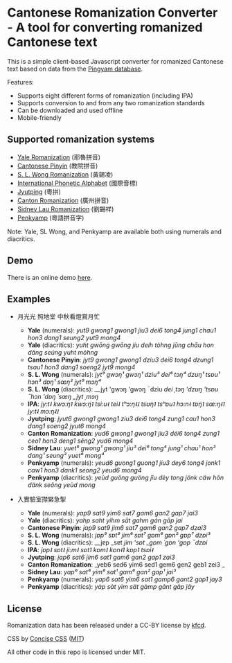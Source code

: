 # Cantonese Romanization Converter - A tool for converting romanized Cantonese text

This is a simple client-based Javascript converter for romanized Cantonese text based on data from the [Pingyam database](https://github.com/kfcd/pingyam).

Features:

* Supports eight different forms of romanization (including IPA)
* Supports conversion to and from any two romanization standards
* Can be downloaded and used offline
* Mobile-friendly

## Supported romanization systems

* [Yale Romanization](https://en.wikipedia.org/wiki/Yale_romanization_of_Cantonese) (耶魯拼音)
* [Cantonese Pinyin](https://en.wikipedia.org/wiki/Cantonese_Pinyin) (教院拼音)
* [S. L. Wong Romanization](https://en.wikipedia.org/wiki/S._L._Wong_(romanisation)) (黃錫凌)
* [International Phonetic Alphabet](https://en.wikipedia.org/wiki/International_Phonetic_Alphabet) (國際音標)
* [Jyutping](https://en.wikipedia.org/wiki/Jyutping) (粵拼)
* [Canton Romanization](https://en.wikipedia.org/wiki/Guangdong_Romanization#Cantonese) (廣州拼音)
* [Sidney Lau Romanization](https://en.wikipedia.org/wiki/Sidney_Lau_romanisation) (劉錫祥)
* [Penkyamp](http://cantonese.wikia.com/wiki/Penkyamp) (粵語拼音字)

Note: Yale, SL Wong, and Penkyamp are available both using numerals and diacritics.

## Demo

There is an online demo [here](https://dohliam.github.io/pingyam/).

## Examples

* 月光光 照地堂 中秋看燈賞月忙
  * **Yale** (numerals): _yut9 gwong1 gwong1 jiu3 dei6 tong4 jung1 chau1 hon3 dang1 seung2 yut9 mong4_
  * **Yale** (diacritics): _yuht gwōng gwōng jiu deih tòhng jūng chāu hon dāng seúng yuht mòhng_
  * **Cantonese Pinyin**: _jyt9 gwong1 gwong1 dziu3 dei6 tong4 dzung1 tsau1 hon3 dang1 soeng2 jyt9 mong4_
  * **S. L. Wong** (numerals): _jyt⁹ gwɔŋ¹ gwɔŋ¹ dziu³ dei⁶ tɔŋ⁴ dzʊŋ¹ tsɐu¹ hɔn³ dɐŋ¹ sœŋ² jyt⁹ mɔŋ⁴_
  * **S. L. Wong** (diacritics): _\_jyt 'gwɔŋ 'gwɔŋ ¯dziu _dei ˌtɔŋ 'dzʊŋ 'tsɐu ¯hɔn 'dɐŋ ´sœŋ \_jyt ˌmɔŋ_
  * **IPA**: _jy:t˨ kwɔ:ŋ˥ kwɔ:ŋ˥ tsi:u˧ tei˨ tʰɔ:ŋ˨˩ tsʊŋ˥ tsʰɐu˥ hɔ:n˧ tɐŋ˥ sœ:ŋ˧˥ jy:t˨ mɔ:ŋ˨˩_
  * **Jyutping**: _jyut6 gwong1 gwong1 ziu3 dei6 tong4 zung1 cau1 hon3 dang1 soeng2 jyut6 mong4_
  * **Canton Romanization**: _yud6 gwong1 gwong1 jiu3 déi6 tong4 zung1 ceo1 hon3 deng1 sêng2 yud6 mong4_
  * **Sidney Lau**: _yuet⁶ gwong¹ gwong¹ jiu³ dei⁶ tong⁴ jung¹ chau¹ hon³ dang¹ seung² yuet⁶ mong⁴_
  * **Penkyamp** (numerals): _yeud6 guong1 guong1 jiu3 dey6 tong4 jonk1 caw1 hon3 dank1 seong2 yeud6 mong4_
  * **Penkyamp** (diacritics): _yeùd guöng guöng jîu dèy tong jönk cäw hôn dänk seõng yeùd mong_

* 入實驗室㩒緊急掣
  * **Yale** (numerals): _yap9 sat9 yim6 sat7 gam6 gan2 gap7 jai3_
  * **Yale** (diacritics): _yahp saht yihm sāt gahm gán gāp jai_
  * **Cantonese Pinyin**: _jap9 sat9 jim6 sat7 gam6 gan2 gap7 dzai3_
  * **S. L. Wong** (numerals): _jɐp⁹ sɐt⁹ jim⁶ sɐt⁷ gɐm⁶ gɐn² gɐp⁷ dzɐi³_
  * **S. L. Wong** (diacritics): _\_jɐp _sɐt _jim 'sɐt \_gɐm ´gɐn 'gɐp ¯dzɐi_
  * **IPA**: _jɐp˨ sɐt˨ ji:m˨ sɐt˥ kɐm˨ kɐn˧˥ kɐp˥ tsɐi˧_
  * **Jyutping**: _jap6 sat6 jim6 sat1 gam6 gan2 gap1 zai3_
  * **Canton Romanization**: _yeb6 sed6 yim6 sed1 gem6 gen2 geb1 zei3 _
  * **Sidney Lau**: _yap⁶ sat⁶ yim⁶ sat¹ gam⁶ gan² gap¹ jai³_
  * **Penkyamp** (numerals): _yap6 sat6 yim6 sat1 gamp6 gant2 gap1 jay3_
  * **Penkyamp** (diacritics): _yàp sàt yìm sät gàmp gãnt gäp jây_

## License

Romanization data has been released under a CC-BY license by [kfcd](https://github.com/kfcd/).

CSS by [Concise CSS](https://github.com/ConciseCSS/concise.css) ([MIT](https://github.com/ConciseCSS/concise.css/blob/master/LICENSE))

All other code in this repo is licensed under MIT.
